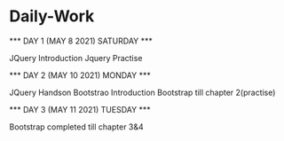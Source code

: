 # Daily-Work

*** DAY 1 (MAY 8 2021) SATURDAY ***

JQuery Introduction
Jquery Practise 


*** DAY 2 (MAY 10 2021) MONDAY ***

JQuery Handson
Bootstrao Introduction
Bootstrap till chapter 2(practise)


*** DAY 3 (MAY 11 2021) TUESDAY ***

Bootstrap completed till chapter 3&4





